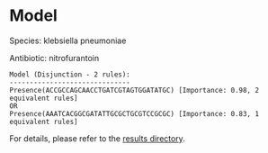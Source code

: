 
# Model

Species: klebsiella pneumoniae

Antibiotic: nitrofurantoin

```
Model (Disjunction - 2 rules):
------------------------------
Presence(ACCGCCAGCAACCTGATCGTAGTGGATATGC) [Importance: 0.98, 2 equivalent rules]
OR
Presence(AAATCACGGCGATATTGCGCTGCGTCCGCGC) [Importance: 0.83, 1 equivalent rules]

```

For details, please refer to the [results directory](../../../../../results/scm_b/klebsiella+pneumoniae/nitrofurantoin/repeat_3/).

